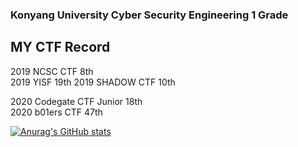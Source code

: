 ### Konyang University Cyber Security Engineering 1 Grade  

## MY CTF Record  
2019 NCSC CTF 8th   
2019 YISF 19th 
2019 SHADOW CTF 10th  
  
2020 Codegate CTF Junior 18th    
2020 b01ers CTF 47th  

[![Anurag's GitHub stats](https://github-readme-stats.vercel.app/api?username=jihyungeun)](https://github.com/jihyungeun/github-readme-stats)
